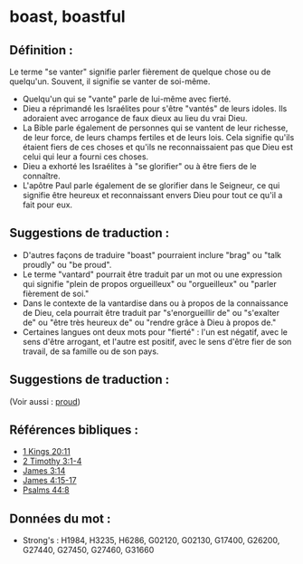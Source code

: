 # boast, boastful

## Définition :

Le terme "se vanter" signifie parler fièrement de quelque chose ou de quelqu'un. Souvent, il signifie se vanter de soi-même.

* Quelqu'un qui se "vante" parle de lui-même avec fierté.
* Dieu a réprimandé les Israélites pour s'être "vantés" de leurs idoles. Ils adoraient avec arrogance de faux dieux au lieu du vrai Dieu.
* La Bible parle également de personnes qui se vantent de leur richesse, de leur force, de leurs champs fertiles et de leurs lois. Cela signifie qu'ils étaient fiers de ces choses et qu'ils ne reconnaissaient pas que Dieu est celui qui leur a fourni ces choses.
* Dieu a exhorté les Israélites à "se glorifier" ou à être fiers de le connaître.
* L'apôtre Paul parle également de se glorifier dans le Seigneur, ce qui signifie être heureux et reconnaissant envers Dieu pour tout ce qu'il a fait pour eux.

## Suggestions de traduction :

* D'autres façons de traduire "boast" pourraient inclure "brag" ou "talk proudly" ou "be proud".
* Le terme "vantard" pourrait être traduit par un mot ou une expression qui signifie "plein de propos orgueilleux" ou "orgueilleux" ou "parler fièrement de soi."
* Dans le contexte de la vantardise dans ou à propos de la connaissance de Dieu, cela pourrait être traduit par "s'enorgueillir de" ou "s'exalter de" ou "être très heureux de" ou "rendre grâce à Dieu à propos de."
* Certaines langues ont deux mots pour "fierté" : l'un est négatif, avec le sens d'être arrogant, et l'autre est positif, avec le sens d'être fier de son travail, de sa famille ou de son pays.

## Suggestions de traduction :

(Voir aussi : [proud](../other/proud.md))

## Références bibliques :

* [1 Kings 20:11](rc://en/tn/help/1ki/20/11)
* [2 Timothy 3:1-4](rc://en/tn/help/2ti/03/01)
* [James 3:14](rc://en/tn/help/jas/03/14)
* [James 4:15-17](rc://en/tn/help/jas/04/15)
* [Psalms 44:8](rc://en/tn/help/psa/044/08)

## Données du mot :

* Strong's : H1984, H3235, H6286, G02120, G02130, G17400, G26200, G27440, G27450, G27460, G31660
